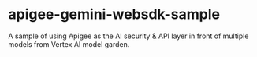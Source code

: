 # apigee-gemini-websdk-sample
A sample of using Apigee as the AI security &amp; API layer in front of multiple models from Vertex AI model garden.

